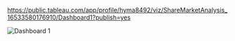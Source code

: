 https://public.tableau.com/app/profile/hyma8492/viz/ShareMarketAnalysis_16533580176910/Dashboard1?publish=yes



![Dashboard 1](https://user-images.githubusercontent.com/85157023/169934576-7580eefd-40bc-48d5-b7db-6e4d8b37e977.png)
